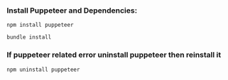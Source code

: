 ### Install Puppeteer and Dependencies:

```
npm install puppeteer
```

```
bundle install
```

### If puppeteer related error uninstall puppeteer then reinstall it

```
npm uninstall puppeteer
```